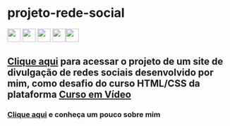 # projeto-rede-social

<img src="https://img.shields.io/badge/Visual_Studio-5C2D91?style=for-the-badge&logo=visual%20studio&logoColor=white" height="30"></a> <img src="https://img.shields.io/badge/HTML5-E34F26?style=for-the-badge&logo=html5&logoColor=white" height="30"></a> <img src="https://img.shields.io/badge/CSS3-1572B6?style=for-the-badge&logo=css3&logoColor=white" height="30"></a> <img src="https://img.shields.io/badge/GitHub%20Pages-222222?style=for-the-badge&logo=GitHub%20Pages&logoColor=white" height="30"></a><img src="https://img.shields.io/badge/GitHub-100000?style=for-the-badge&logo=github&logoColor=white" height="30"></a>
## <a href="https://robsonmgomes.github.io/projeto-social/">Clique aqui</a> para acessar o projeto de um site de divulgação de redes sociais desenvolvido por mim, como desafio do curso HTML/CSS da plataforma <a href="https://cursoemvideo.com" target=_blank>Curso em Vídeo</a>

### <a href="https://github.com/robsonmgomes">Clique aqui</a> e conheça um pouco sobre mim
